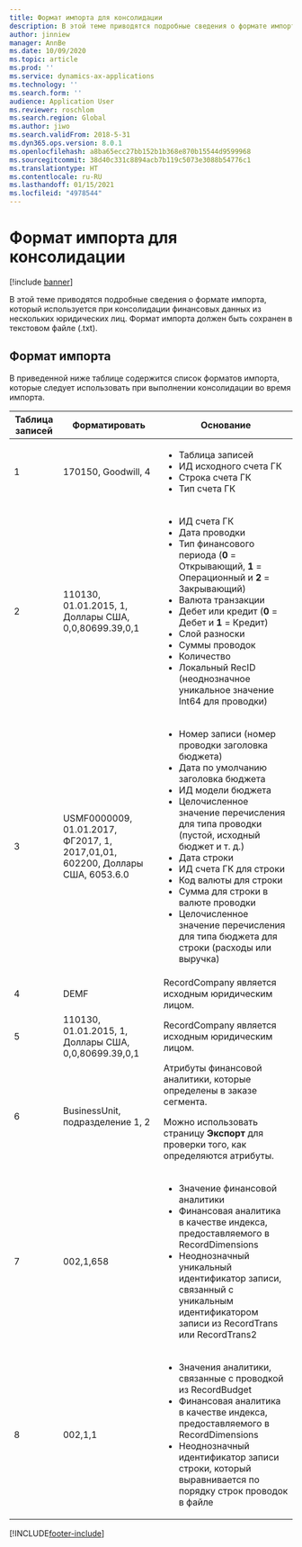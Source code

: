 ```yaml
---
title: Формат импорта для консолидации
description: В этой теме приводятся подробные сведения о формате импорта, который используется при консолидации финансовых данных из нескольких юридических лиц.
author: jinniew
manager: AnnBe
ms.date: 10/09/2020
ms.topic: article
ms.prod: ''
ms.service: dynamics-ax-applications
ms.technology: ''
ms.search.form: ''
audience: Application User
ms.reviewer: roschlom
ms.search.region: Global
ms.author: jiwo
ms.search.validFrom: 2018-5-31
ms.dyn365.ops.version: 8.0.1
ms.openlocfilehash: a8ba65ecc27bb152b1b368e870b15544d9599968
ms.sourcegitcommit: 38d40c331c8894acb7b119c5073e3088b54776c1
ms.translationtype: HT
ms.contentlocale: ru-RU
ms.lasthandoff: 01/15/2021
ms.locfileid: "4978544"
---
```

# <a name="import-format-for-consolidation"></a>Формат импорта для консолидации

[!include [banner](../includes/banner.md)]

В этой теме приводятся подробные сведения о формате импорта, который используется при консолидации финансовых данных из нескольких юридических лиц. Формат импорта должен быть сохранен в текстовом файле (.txt).

## <a name="import-format"></a>Формат импорта

В приведенной ниже таблице содержится список форматов импорта, которые следует использовать при выполнении консолидации во время импорта.

| Таблица записей | Форматировать | Основание |
|--------------|---------|-------|
| 1            | 170150, Goodwill, 4 | <ul><li>Таблица записей</li><li>ИД исходного счета ГК</li><li>Строка счета ГК</li><li>Тип счета ГК</li></ul> |
| 2            | 110130, 01.01.2015, 1, Доллары США, 0,0,80699.39,0,1 | <ul><li>ИД счета ГК</li><li>Дата проводки</li><li>Тип финансового периода (**0** = Открывающий, **1** = Операционный и **2** = Закрывающий)</li><li>Валюта транзакции</li><li>Дебет или кредит (**0** = Дебет и **1** = Кредит)</li><li>Слой разноски</li><li>Суммы проводок</li><li>Количество</li><li>Локальный RecID (неоднозначное уникальное значение Int64 для проводки)</li></ul> |
| 3            | USMF0000009, 01.01.2017, ФГ2017, 1, 2017,01,01, 602200, Доллары США, 6053.6.0 | <ul><li>Номер записи (номер проводки заголовка бюджета)</li><li>Дата по умолчанию заголовка бюджета</li><li>ИД модели бюджета</li><li>Целочисленное значение перечисления для типа проводки (пустой, исходный бюджет и т. д.)</li><li>Дата строки</li><li>ИД счета ГК для строки</li><li>Код валюты для строки</li><li>Сумма для строки в валюте проводки</li><li>Целочисленное значение перечисления для типа бюджета для строки (расходы или выручка)</li></ul> |
| 4            | DEMF | RecordCompany является исходным юридическим лицом. |
| 5            | 110130, 01.01.2015, 1, Доллары США, 0,0,80699.39,0,1 | RecordCompany является исходным юридическим лицом. |
| 6            | BusinessUnit, подразделение 1, 2 | Атрибуты финансовой аналитики, которые определены в заказе сегмента.<p>Можно использовать страницу **Экспорт** для проверки того, как определяются атрибуты.</p> |
| 7            | 002,1,658 | <ul><li>Значение финансовой аналитики</li><li>Финансовая аналитика в качестве индекса, предоставляемого в RecordDimensions</li><li>Неоднозначный уникальный идентификатор записи, связанный с уникальным идентификатором записи из RecordTrans или RecordTrans2</li></ul> |
| 8            | 002,1,1 | <ul><li>Значения аналитики, связанные с проводкой из RecordBudget</li><li>Финансовая аналитика в качестве индекса, предоставляемого в RecordDimensions</li><li>Неоднозначный идентификатор записи строки, который выравнивается по порядку строк проводок в файле</li></ul> |


[!INCLUDE[footer-include](../../includes/footer-banner.md)]